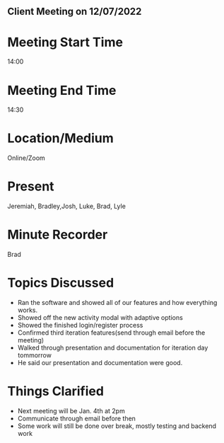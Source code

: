 ## Client Meeting on 12/07/2022

# Meeting Start Time
14:00

# Meeting End Time
14:30

# Location/Medium
Online/Zoom

# Present
Jeremiah, Bradley,Josh, Luke, Brad, Lyle

# Minute Recorder
Brad

# Topics Discussed
- Ran the software and showed all of our features and how everything works. 
- Showed off the new activity modal with adaptive options
- Showed the finished login/register process
- Confirmed third iteration features(send through email before the meeting)
- Walked through presentation and documentation for iteration day tommorrow
- He said our presentation and documentation were good.


# Things Clarified
- Next meeting will be Jan. 4th at 2pm
- Communicate through email before then
- Some work will still be done over break, mostly testing and backend work
